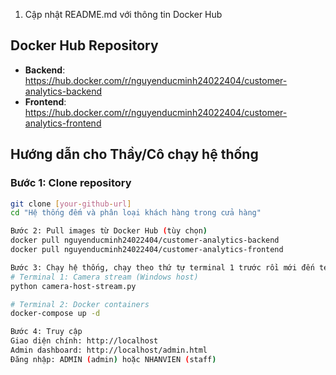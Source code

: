 1. Cập nhật README.md với thông tin Docker Hub
## Docker Hub Repository

- **Backend**: https://hub.docker.com/r/nguyenducminh24022404/customer-analytics-backend
- **Frontend**: https://hub.docker.com/r/nguyenducminh24022404/customer-analytics-frontend

## Hướng dẫn cho Thầy/Cô chạy hệ thống

### Bước 1: Clone repository
```bash
git clone [your-github-url]
cd "Hệ thống đếm và phân loại khách hàng trong cửa hàng"

Bước 2: Pull images từ Docker Hub (tùy chọn)
docker pull nguyenducminh24022404/customer-analytics-backend
docker pull nguyenducminh24022404/customer-analytics-frontend

Bước 3: Chạy hệ thống, chạy theo thứ tự terminal 1 trước rồi mới đến terminal 2
# Terminal 1: Camera stream (Windows host)
python camera-host-stream.py

# Terminal 2: Docker containers
docker-compose up -d

Bước 4: Truy cập
Giao diện chính: http://localhost
Admin dashboard: http://localhost/admin.html
Đăng nhập: ADMIN (admin) hoặc NHANVIEN (staff)

